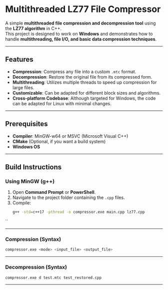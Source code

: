 # Multithreaded LZ77 File Compressor

A simple **multithreaded file compression and decompression tool** using the **LZ77 algorithm** in C++.  
This project is designed to work on **Windows** and demonstrates how to handle **multithreading, file I/O, and basic data compression techniques**.

---

## Features
- **Compression**: Compress any file into a custom `.mtc` format.
- **Decompression**: Restore the original file from its compressed form.
- **Multithreading**: Utilizes multiple threads to speed up compression for large files.
- **Customizable**: Can be adapted for different block sizes and algorithms.
- **Cross-platform Codebase**: Although targeted for Windows, the code can be adapted for Linux with minimal changes.

---

## Prerequisites
- **Compiler**: MinGW-w64 or MSVC (Microsoft Visual C++)
- **CMake** (Optional, if you want a build system)
- **Windows OS**

---

## Build Instructions

### Using MinGW (g++)
1. Open **Command Prompt** or **PowerShell**.
2. Navigate to the project folder containing the `.cpp` files.
3. Compile:
   ```bash
   g++ -std=c++17 -pthread -o compressor.exe main.cpp lz77.cpp
``

---
### Compression (Syntax)
```bash
compressor.exe <mode> <input_file> <output_file>
```
----

### Decompression (Syntax)

```bash
compressor.exe d test.mtc test_restored.cpp
```

----
